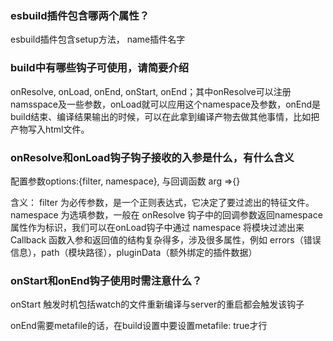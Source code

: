 ### esbuild插件包含哪两个属性？
esbuild插件包含setup方法， name插件名字
### build中有哪些钩子可使用，请简要介绍
onResolve, onLoad, onEnd, onStart, onEnd；其中onResolve可以注册 namsspace及一些参数，onLoad就可以应用这个namespace及参数，onEnd是build结束、编译结果输出的时候，可以在此拿到编译产物去做其他事情，比如把产物写入html文件。
### onResolve和onLoad钩子钩子接收的入参是什么，有什么含义
配置参数options:{filter, namespace}, 与回调函数 arg =>{}

含义：
filter 为必传参数，是一个正则表达式，它决定了要过滤出的特征文件。
namespace 为选填参数，一般在 onResolve 钩子中的回调参数返回namespace属性作为标识，我们可以在onLoad钩子中通过 namespace 将模块过滤出来
Callback 函数入参和返回值的结构复杂得多，涉及很多属性，例如 errors（错误信息），path（模块路径），pluginData（额外绑定的插件数据）

### onStart和onEnd钩子使用时需注意什么？
onStart 触发时机包括watch的文件重新编译与server的重启都会触发该钩子

onEnd需要metafile的话，在build设置中要设置metafile: true才行

